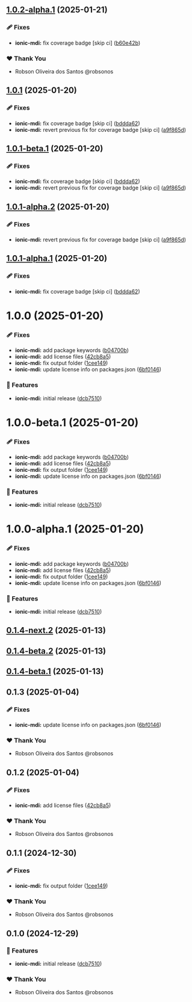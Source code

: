 ## [1.0.2-alpha.1](https://github.com/robsonos/npm-packages/compare/ionic-mdi@v1.0.1...ionic-mdi@v1.0.2-alpha.1) (2025-01-21)

### 🩹 Fixes

- **ionic-mdi:** fix coverage badge [skip ci] ([b60e42b](https://github.com/robsonos/npm-packages/commit/b60e42b5a3a086e3471389f15060d87dd6baccb0))

### ❤️ Thank You

- Robson Oliveira dos Santos @robsonos

## [1.0.1](https://github.com/robsonos/npm-packages/compare/ionic-mdi@v1.0.0...ionic-mdi@v1.0.1) (2025-01-20)

### 🩹 Fixes

- **ionic-mdi:** fix coverage badge [skip ci] ([bddda62](https://github.com/robsonos/npm-packages/commit/bddda625178a60f3c084c712f067dc86a15313fc))
- **ionic-mdi:** revert previous fix for coverage badge [skip ci] ([a9f865d](https://github.com/robsonos/npm-packages/commit/a9f865d3f4098003da9150bf47b596622592fbbd))

## [1.0.1-beta.1](https://github.com/robsonos/npm-packages/compare/ionic-mdi@v1.0.0...ionic-mdi@v1.0.1-beta.1) (2025-01-20)

### 🩹 Fixes

- **ionic-mdi:** fix coverage badge [skip ci] ([bddda62](https://github.com/robsonos/npm-packages/commit/bddda625178a60f3c084c712f067dc86a15313fc))
- **ionic-mdi:** revert previous fix for coverage badge [skip ci] ([a9f865d](https://github.com/robsonos/npm-packages/commit/a9f865d3f4098003da9150bf47b596622592fbbd))

## [1.0.1-alpha.2](https://github.com/robsonos/npm-packages/compare/ionic-mdi@v1.0.1-alpha.1...ionic-mdi@v1.0.1-alpha.2) (2025-01-20)

### 🩹 Fixes

- **ionic-mdi:** revert previous fix for coverage badge [skip ci] ([a9f865d](https://github.com/robsonos/npm-packages/commit/a9f865d3f4098003da9150bf47b596622592fbbd))

## [1.0.1-alpha.1](https://github.com/robsonos/npm-packages/compare/ionic-mdi@v1.0.0...ionic-mdi@v1.0.1-alpha.1) (2025-01-20)

### 🩹 Fixes

- **ionic-mdi:** fix coverage badge [skip ci] ([bddda62](https://github.com/robsonos/npm-packages/commit/bddda625178a60f3c084c712f067dc86a15313fc))

# 1.0.0 (2025-01-20)

### 🩹 Fixes

- **ionic-mdi:** add package keywords ([b04700b](https://github.com/robsonos/npm-packages/commit/b04700b5548031e246d2efb12b32bab438ae80c3))
- **ionic-mdi:** add license files ([42cb8a5](https://github.com/robsonos/npm-packages/commit/42cb8a5c14f892480bb3a019405baa4f19248dcf))
- **ionic-mdi:** fix output folder ([1cee149](https://github.com/robsonos/npm-packages/commit/1cee149234ef849bb609e27598b3960985f63c27))
- **ionic-mdi:** update license info on packages.json ([6bf0146](https://github.com/robsonos/npm-packages/commit/6bf01460bad614d7df59539ce0e8a18c2591c3a6))

### 🚀 Features

- **ionic-mdi:** initial release ([dcb7510](https://github.com/robsonos/npm-packages/commit/dcb75105ade641dcb58f7c74f03eeed7574615ce))

# 1.0.0-beta.1 (2025-01-20)

### 🩹 Fixes

- **ionic-mdi:** add package keywords ([b04700b](https://github.com/robsonos/npm-packages/commit/b04700b5548031e246d2efb12b32bab438ae80c3))
- **ionic-mdi:** add license files ([42cb8a5](https://github.com/robsonos/npm-packages/commit/42cb8a5c14f892480bb3a019405baa4f19248dcf))
- **ionic-mdi:** fix output folder ([1cee149](https://github.com/robsonos/npm-packages/commit/1cee149234ef849bb609e27598b3960985f63c27))
- **ionic-mdi:** update license info on packages.json ([6bf0146](https://github.com/robsonos/npm-packages/commit/6bf01460bad614d7df59539ce0e8a18c2591c3a6))

### 🚀 Features

- **ionic-mdi:** initial release ([dcb7510](https://github.com/robsonos/npm-packages/commit/dcb75105ade641dcb58f7c74f03eeed7574615ce))

# 1.0.0-alpha.1 (2025-01-20)

### 🩹 Fixes

- **ionic-mdi:** add package keywords ([b04700b](https://github.com/robsonos/npm-packages/commit/b04700b5548031e246d2efb12b32bab438ae80c3))
- **ionic-mdi:** add license files ([42cb8a5](https://github.com/robsonos/npm-packages/commit/42cb8a5c14f892480bb3a019405baa4f19248dcf))
- **ionic-mdi:** fix output folder ([1cee149](https://github.com/robsonos/npm-packages/commit/1cee149234ef849bb609e27598b3960985f63c27))
- **ionic-mdi:** update license info on packages.json ([6bf0146](https://github.com/robsonos/npm-packages/commit/6bf01460bad614d7df59539ce0e8a18c2591c3a6))

### 🚀 Features

- **ionic-mdi:** initial release ([dcb7510](https://github.com/robsonos/npm-packages/commit/dcb75105ade641dcb58f7c74f03eeed7574615ce))

## [0.1.4-next.2](https://github.com/robsonos/npm-packages/compare/ionic-mdi@0.1.4-beta.2...ionic-mdi@0.1.4-next.2) (2025-01-13)

## [0.1.4-beta.2](https://github.com/robsonos/npm-packages/compare/ionic-mdi@0.1.4-alpha.3...ionic-mdi@0.1.4-beta.2) (2025-01-13)

## [0.1.4-beta.1](https://github.com/robsonos/npm-packages/compare/ionic-mdi@0.1.4-alpha.2...ionic-mdi@0.1.4-beta.1) (2025-01-13)

## 0.1.3 (2025-01-04)

### 🩹 Fixes

- **ionic-mdi:** update license info on packages.json ([6bf0146](https://github.com/robsonos/npm-packages/commit/6bf0146))

### ❤️ Thank You

- Robson Oliveira dos Santos @robsonos

## 0.1.2 (2025-01-04)

### 🩹 Fixes

- **ionic-mdi:** add license files ([42cb8a5](https://github.com/robsonos/npm-packages/commit/42cb8a5))

### ❤️ Thank You

- Robson Oliveira dos Santos @robsonos

## 0.1.1 (2024-12-30)

### 🩹 Fixes

- **ionic-mdi:** fix output folder ([1cee149](https://github.com/robsonos/npm-packages/commit/1cee149))

### ❤️ Thank You

- Robson Oliveira dos Santos @robsonos

## 0.1.0 (2024-12-29)

### 🚀 Features

- **ionic-mdi:** initial release ([dcb7510](https://github.com/robsonos/npm-packages/commit/dcb7510))

### ❤️ Thank You

- Robson Oliveira dos Santos @robsonos
